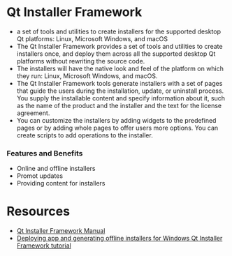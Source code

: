 # Qt Installer Framework
- a set of tools and utilities to create installers for the supported desktop Qt platforms: Linux, Microsoft Windows, and macOS
- The Qt Installer Framework provides a set of tools and utilities to create installers once, and deploy them across all the supported desktop Qt platforms without rewriting the source code.
- The installers will have the native look and feel of the platform on which they run: Linux, Microsoft Windows, and macOS.
- The Qt Installer Framework tools generate installers with a set of pages that guide the users during the installation, update, or uninstall process. You supply the installable content and specify information about it, such as the name of the product and the installer and the text for the license agreement.
- You can customize the installers by adding widgets to the predefined pages or by adding whole pages to offer users more options. You can create scripts to add operations to the installer.

### Features and Benefits
- Online and offline installers
- Promot updates
- Providing content for installers

# Resources
- [Qt Installer Framework Manual](https://doc.qt.io/qtinstallerframework/index.html)
- [Deploying app and generating offline installers for Windows Qt Installer Framework tutorial](https://scythe-studio.com/en/blog/deploying-app-and-generating-offline-installers-for-windows-qt-installer-framework-tutorial)